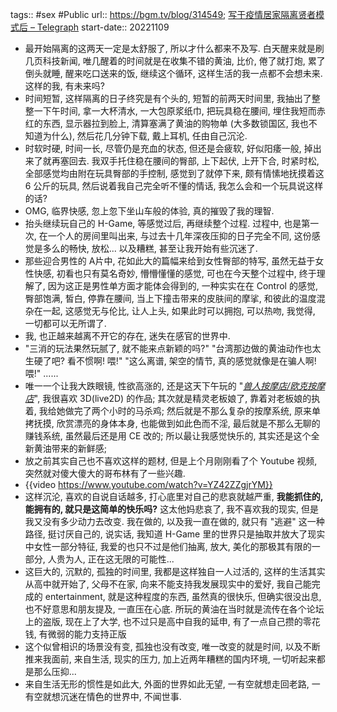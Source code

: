 tags:: #sex #Public
url:: https://bgm.tv/blog/314549; [写于疫情居家隔离贤者模式后 – Telegraph](https://telegra.ph/%E5%86%99%E4%BA%8E%E7%96%AB%E6%83%85%E5%B1%85%E5%AE%B6%E9%9A%94%E7%A6%BB%E8%B4%A4%E8%80%85%E6%A8%A1%E5%BC%8F%E5%90%8E-11-09)
start-date:: 20221109

- 最开始隔离的这两天一定是太舒服了, 所以才什么都来不及写. 白天醒来就是刷几页科技新闻, 唯几醒着的时间就是在收集不错的黄油, 比价, 倦了就打炮, 累了倒头就睡, 醒来吃口送来的饭, 继续这个循环, 这样生活的我一点都不会想未来. 这样的我, 有未来吗?
- 时间短暂, 这样隔离的日子终究是有个头的, 短暂的前两天时间里, 我抽出了整整一下午时间, 拿一大杯清水, 一大包原浆纸巾, 把玩具稳在腰间, 埋住我短而赤红的东西, 显示器拉到脸上, 清算塞满了黄油的购物单 (大多数锁国区, 我也不知道为什么), 然后花几分钟下载, 戴上耳机, 任由自己沉沦.
- 时软时硬, 时间一长, 尽管仍是充血的状态, 但还是会疲软, 好似阳痿一般, 掉出来了就再塞回去. 我双手托住稳在腰间的臀部, 上下起伏, 上开下合, 时紧时松, 全部感觉均由附在玩具臀部的手控制, 感觉到了就停下来, 颇有情愫地抚摸着这 6 公斤的玩具, 然后说着我自己完全听不懂的情话, 我怎么会和一个玩具说这样的话?
- OMG, 临界快感, 忽上忽下坐山车般的体验, 真的摧毁了我的理智.
- 抬头继续玩自己的 H-Game, 等感觉过后, 再继续整个过程. 过程中, 也是第一次, 在一个人的房间里叫出来, 与过去十几年深夜压抑的日子完全不同, 这份感觉是多么的畅快, 放松... 以及糟糕, 甚至让我开始有些沉迷了.
- 那些迎合男性的 A片中, 花如此大的篇幅来给到女性臀部的特写, 虽然无益于女性快感, 初看也只有莫名奇妙, 懵懵懂懂的感觉, 可也在今天整个过程中, 终于理解了, 因为这正是男性单方面才能体会得到的, 一种实实在在 Control 的感觉, 臀部饱满, 皙白, 停靠在腰间, 当上下撞击带来的皮肤间的摩挲, 和彼此的温度混杂在一起, 这感觉无与伦比, 让人上头, 如果此时可以拥抱, 可以热吻, 我觉得, 一切都可以无所谓了.
- 我, 也正越来越离不开它的存在, 迷失在感官的世界中.
- "三消的玩法果然玩腻了, 就不能来点新颖的吗?"
  "台湾那边做的黄油动作也太生硬了吧? 看不惯啊! 喂!"
  "这么离谱, 架空的情节, 真的感觉就像是在骗人啊! 喂!"
  ......
- 唯一一个让我大跌眼镜, 性欲高涨的, 还是这天下午玩的 "[*兽人按摩店/欧克按摩店*](https://store.steampowered.com/app/1129540/)", 我很喜欢 3D(live2D) 的作品; 其次就是精灵老板娘了, 靠着对老板娘的执着, 我给她做完了两个小时的马杀鸡; 然后就是不那么复杂的按摩系统, 原来单拷抚摸, 欣赏漂亮的身体本身, 也能做到如此色而不淫, 最后就是不那么无聊的赚钱系统, 虽然最后还是用 CE 改的; 所以最让我感觉快乐的, 其实还是这个全新黄油带来的新鲜感;
- 放之前其实自己也不喜欢这样的题材, 但是上个月刚刚看了个 Youtube 视频, 突然就对傻大傻大的哥布林有了一些兴趣.
- {{video https://www.youtube.com/watch?v=YZ42ZZgjrYM}}
- 这样沉沦, 喜欢的自说自话越多, 打心底里对自己的悲哀就越严重, **我能抓住的, 能拥有的, 就只是这简单的快乐吗?** 这太他妈悲哀了, 我不喜欢我的现实, 但是我又没有多少动力去改变. 我在做的, 以及我一直在做的, 就只有 "逃避" 这一种路径, 挺讨厌自己的, 说实话, 我知道 H-Game 里的世界只是抽取并放大了现实中女性一部分特征, 我爱的也只不过是他们抽离, 放大, 美化的那极其有限的一部分, 人贵为人, 正在这无限的可能性...
- 这巨大的, 沉默的, 孤独的时间里, 我都是这样独自一人过活的, 这样的生活其实从高中就开始了, 父母不在家, 向来不能支持我发展现实中的爱好, 我自己能完成的 entertainment, 就是这种程度的东西, 虽然真的很快乐, 但确实很没出息, 也不好意思和朋友提及, 一直压在心底. 所玩的黄油在当时就是流传在各个论坛上的盗版, 现在上了大学, 也不过只是高中自我的延申, 有了一点自己攒的零花钱, 有微弱的能力支持正版
- 这个似曾相识的场景没有变, 孤独也没有改变, 唯一改变的就是时间, 以及不断推来我面前, 来自生活, 现实的压力, 加上近两年糟糕的国内环境, 一切听起来都是那么压抑...
- 来自生活无形的惯性是如此大, 外面的世界如此无望, 一有空就想走回老路, 一有空就想沉迷在情色的世界中, 不闻世事.